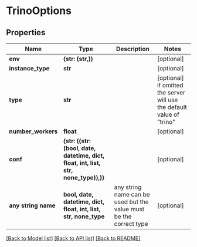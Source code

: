 # TrinoOptions


## Properties
Name | Type | Description | Notes
------------ | ------------- | ------------- | -------------
**env** | **{str: (str,)}** |  | [optional] 
**instance_type** | **str** |  | [optional] 
**type** | **str** |  | [optional]  if omitted the server will use the default value of "trino"
**number_workers** | **float** |  | [optional] 
**conf** | **{str: ({str: (bool, date, datetime, dict, float, int, list, str, none_type)},)}** |  | [optional] 
**any string name** | **bool, date, datetime, dict, float, int, list, str, none_type** | any string name can be used but the value must be the correct type | [optional]

[[Back to Model list]](../README.md#documentation-for-models) [[Back to API list]](../README.md#documentation-for-api-endpoints) [[Back to README]](../README.md)


